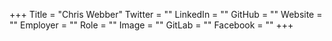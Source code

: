 +++
Title = "Chris Webber"
Twitter = ""
LinkedIn = ""
GitHub = ""
Website = ""
Employer = ""
Role = ""
Image = ""
GitLab = ""
Facebook = ""
+++
